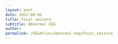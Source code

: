 ```yaml
---
layout: post
date: 2022-08-02 
title: Focal seizure 
subtitle: Abnormal EEG
author: 
permalink: /EEGAtlas/abnormal-eeg/Focal_seizure
---
```




